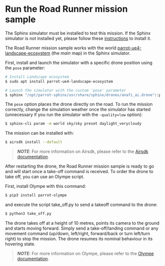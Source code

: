 # Run the Road Runner mission sample

The Sphinx simulator must be installed to test this mission. If the Sphinx
simulator is not installed yet, please follow these [instructions](https://developer.parrot.com/docs/sphinx/installation.html) to install it.

The Road Runner mission sample works with the world
[parrot-ue4-landscape-ecosystem](https://developer.parrot.com/docs/sphinx/available_worlds.html#id8)
(the *main* map) in the Sphinx simulator.

First, install and launch the simulator with a specific drone position using
the `pose` parameter:

```bash
# Install Landscape ecosystem
$ sudo apt install parrot-ue4-landscape-ecosystem

# Launch the simulator with the custom 'pose' parameter
$ sphinx "/opt/parrot-sphinx/usr/share/sphinx/drones/anafi_ai.drone"::pose="1255.41273 -2342.71922 268.21695 0 0 1.5708" & parrot-ue4-landscape-ecosystem
```

The `pose` option places the drone directly on the road. To run the mission
correctly, change the simulation weather once the simulator has started
(unnecessary if you run the simulator with the `-quality=low` option):

```bash
$ sphinx-cli param -m world sky/sky preset daylight_verycloudy
```

The mission can be installed with:

```bash
$ airsdk install --default
```

> **_NOTE_**: For more information on Airsdk, please refer to the [Airsdk documentation](https://developer.parrot.com/docs/airsdk/general/overview.html).

After restarting the drone, the Road Runner mission sample is ready to go and
will start once a take-off command is received. To order the drone to take off,
you can use an Olympe script.

First, install Olympe with this command:

```bash
$ pip3 install parrot-olympe
```

and execute the script take_off.py to send a takeoff command to the drone:

```bash
$ python3 take_off.py
```

The drone takes off at a height of 10 metres, points its camera
to the ground and starts moving forward. Simply send a take-off/landing command
or any movement command (up/down, left/right, forward/back or turn left/turn
right) to stop the mission. The drone resumes its nominal behaviour in its
hovering state.

> **_NOTE_**: For more information on Olympe, please refer to the [Olympe documentation](https://developer.parrot.com/docs/olympe/overview.html).
